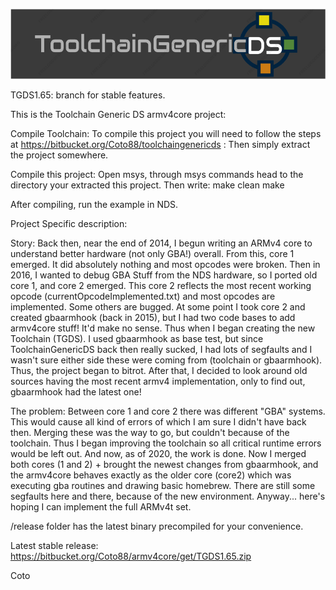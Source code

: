 ![ToolchainGenericDS](img/TGDS-Logo.png)

TGDS1.65: branch for stable features.

This is the Toolchain Generic DS armv4core project:

Compile Toolchain: To compile this project you will need to follow the steps at https://bitbucket.org/Coto88/toolchaingenericds : Then simply extract the project somewhere.

Compile this project: Open msys, through msys commands head to the directory your extracted this project. Then write: make clean make

After compiling, run the example in NDS.

Project Specific description:

Story:
Back then, near the end of 2014, I begun writing an ARMv4 core to understand better hardware (not only GBA!) overall. From this, core 1 emerged. It did absolutely nothing and most opcodes were broken.
Then in 2016, I wanted to debug GBA Stuff from the NDS hardware, so I ported old core 1, and core 2 emerged. This core 2 reflects the most recent working opcode (currentOpcodeImplemented.txt) and most opcodes are implemented. Some others are bugged.
At some point I took core 2 and created gbaarmhook (back in 2015), but I had two code bases to add armv4core stuff! It'd make no sense. Thus when I began creating the new Toolchain (TGDS).
I used gbaarmhook as base test, but since ToolchainGenericDS back then really sucked, I had lots of segfaults and I wasn't sure either side these were coming from (toolchain or gbaarmhook). 
Thus, the project began to bitrot. After that, I decided to look around old sources having the most recent armv4 implementation, only to find out, gbaarmhook had the latest one! 

The problem: Between core 1 and core 2 there was different "GBA" systems. This would cause all kind of errors of which I am sure I didn't have back then.
Merging these was the way to go, but couldn't because of the toolchain. Thus I began improving the toolchain so all critical runtime errors would be left out. And now, as of 2020, the work is done.
Now I merged both cores (1 and 2) + brought the newest changes from gbaarmhook, and the armv4core behaves exactly as the older core (core2) which was executing gba routines and drawing basic homebrew.
There are still some segfaults here and there, because of the new environment. Anyway... here's hoping I can implement the full ARMv4t set.

/release folder has the latest binary precompiled for your convenience.

Latest stable release:
https://bitbucket.org/Coto88/armv4core/get/TGDS1.65.zip

Coto


